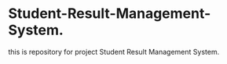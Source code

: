 # Student-Result-Management-System.
this is repository for  project Student Result Management System.
